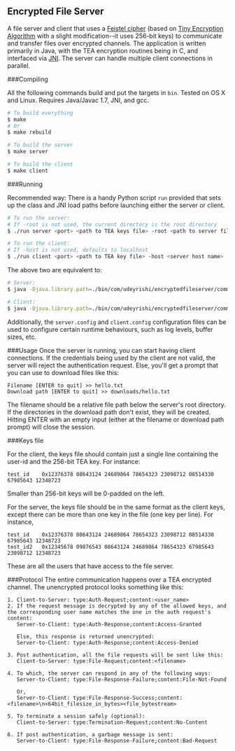 Encrypted File Server
--------------------------------
A file server and client that uses a [Feistel cipher](https://en.wikipedia.org/wiki/Feistel_cipher) (based on [Tiny Encryption Algorithm](https://en.wikipedia.org/wiki/Tiny_Encryption_Algorithm) with a slight modification--it uses 256-bit keys) to communicate and transfer files over encrypted channels. The application is written primarily in Java, with the TEA encryption routines being in C, and interfaced via [JNI](http://docs.oracle.com/javase/7/docs/technotes/guides/jni/). The server can handle multiple client connections in parallel.

###Compiling

All the following commands build and put the targets in ```bin```. Tested on OS X and Linux. Requires Java/Javac 1.7, JNI, and gcc.

```sh
# To build everything
$ make
# Or
$ make rebuild

# To build the server
$ make server

# To build the client
$ make client
```

###Running

Recommended way: There is a handy Python script ```run``` provided that sets up the class and JNI load paths before launching either the server or client.

```sh
# To run the server:
# If -root is not used, the current directory is the root directory
$ ./run server <port> <path to TEA keys file> -root <path to server file root>

# To run the client:
# If -host is not used, defaults to localhost
$ ./run client <port> <path to TEA key file> -host <server host name>
```

The above two are equivalent to:

```sh
# Server:
$ java -Djava.library.path=./bin/com/udeyrishi/encryptedfileserver/common/tea -cp ./bin com.udeyrishi.encryptedfileserver.server.Main <port> <path to TEA keys file> -root <path to server file root>

# Client:
$ java -Djava.library.path=./bin/com/udeyrishi/encryptedfileserver/common/tea -cp ./bin com.udeyrishi.encryptedfileserver.client.Main <port> <path to TEA key file> -host <server host name>
```

Additionally, the ```server.config``` and ```client.config``` configuration files can be used to configure certain runtime behaviours, such as log levels, buffer sizes, etc.

###Usage
Once the server is running, you can start having client connections. If the credentials being used by the client are not valid, the server will reject the authentication request. Else, you'll get a prompt that you can use to download files like this:

```
Filename [ENTER to quit] >> hello.txt
Download path [ENTER to quit] >> downloads/hello.txt
```

The filename should be a relative file path below the server's root directory. If the directories in the download path don't exist, they will be created. Hitting ENTER with an empty input (either at the filename or download path prompt) will close the session.

###Keys file

For the client, the keys file should contain just a single line containing the user-id and the 256-bit TEA key. For instance:

```
test_id    0x12376378 08643124 24689864 78654323 23098712 08514330 67985643 12348723
```
Smaller than 256-bit keys will be 0-padded on the left.


For the server, the keys file should be in the same format as the client keys, except there can be more than one key in the file (one key per line). For instance,

```
test_id    0x12376378 08643124 24689864 78654323 23098712 08514330 67985643 12348723
test_id2   0x12345678 09876543 08643124 24689864 78654323 67985643 23098712 12348723
```

These are all the users that have access to the file server.

###Protocol
The entire communication happens over a TEA encrypted channel. The unencrypted protocol looks something like this:

```
1. Client-to-Server: type:Auth-Request;content:<user_name>
2. If the request message is decrypted by any of the allowed keys, and the corresponding user name matches the one in the auth request's content:
   Server-to-Client: type:Auth-Response;content:Access-Granted

   Else, this response is returned unencrypted:
   Server-to-Client: type:Auth-Response;content:Access-Denied

3. Post authentication, all the file requests will be sent like this:
   Client-to-Server: type:File-Request;content:<filename>

4. To which, the server can respond in any of the following ways:
   Server-to-Client: type:File-Response-Failure;content:File-Not-Found

   Or,
   Server-to-Client: type:File-Response-Success;content:<filename>\n<64bit_filesize_in_bytes><file_bytestream>

5. To terminate a session safely (optional):
   Client-to-Server: type:Termination-Request;content:No-Content

6. If post authentication, a garbage message is sent:
   Server-to-Client: type:File-Response-Failure;content:Bad-Request
```

